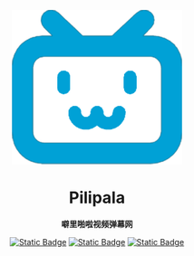 <p align="center">
<a href="" target="_blank">
    <img src="assets/images/icon.png" width="300">
</a>
</p>

<h1 align="center">Pilipala</h1>
<p align="center">
<span><strong>噼里啪啦视频弹幕网</strong></span><br/>
</p>

<div align="center">
    <a href="https://github.com/CxyJerry/pilipala"><img alt="Static Badge" src="https://img.shields.io/badge/github-%E5%90%8E%E7%AB%AF-red"></a> 
    <a href="https://github.com/CxyJerry/pilipala-web"><img alt="Static Badge" src="https://img.shields.io/badge/github-%E5%89%8D%E7%AB%AF-red"></a>
    <a href="https://github.com/CxyJerry/pilipala/blob/master/LICENSE" target="_blank">
        <img alt="Static Badge" src="https://img.shields.io/badge/%E5%BC%80%E6%BA%90%E5%8D%8F%E8%AE%AE-GPL-blue">
    </a>
</div>